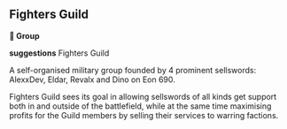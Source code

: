 ## Fighters Guild

**🪪 Group**

**suggestions** Fighters Guild

A self-organised military group founded by 4 prominent sellswords: AlexxDev, Eldar, Revalx and Dino on Eon 690.

Fighters Guild sees its goal in allowing sellswords of all kinds get support both in and outside of the battlefield, while at the same time maximising profits for the Guild members by selling their services to warring factions.

<!---
keywords: battle, dino, sw
-->